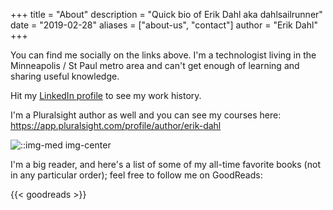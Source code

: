 +++
title = "About"
description = "Quick bio of Erik Dahl aka dahlsailrunner"
date = "2019-02-28"
aliases = ["about-us", "contact"]
author = "Erik Dahl"
+++

You can find me socially on the links above.  I'm a technologist 
living in the Minneapolis / St Paul metro area and can't get enough 
of learning and sharing useful knowledge.

Hit my [LinkedIn profile](https://www.linkedin.com/in/dahlsailrunner/) to see my work history.

I'm a Pluralsight author as well and you can see my courses here:
https://app.pluralsight.com/profile/author/erik-dahl

![::img-med img-center](/images/personal-headshot.jpg)


I'm a big reader, and here's a list of some of my all-time favorite books (not in any particular order); feel free to follow me on GoodReads:

{{< goodreads >}}
